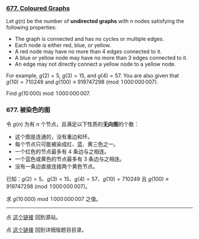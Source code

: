 ### [677. Coloured Graphs](https://projecteuler.net/problem=677)

Let $g(n)$ be the number of **undirected graphs** with $n$ nodes satisfying the following properties:

- The graph is connected and has no cycles or multiple edges.
- Each node is either red, blue, or yellow.
- A red node may have no more than 4 edges connected to it.
- A blue or yellow node may have no more than 3 edges connected to it.
- An edge may not directly connect a yellow node to a yellow node.

For example, $g(2)=5$, $g(3)=15$, and $g(4) = 57$.
You are also given that $g(10) = 710249$ and $g(100) \equiv 919747298 \pmod{1\,000\,000\,007}$.

Find $g(10\,000) \bmod 1\,000\,000\,007$.


### 677. 被染色的图

令 $g(n)$ 为有 $n$ 个节点，且满足以下性质的**无向图**的个数：

- 这个图是连通的，没有重边和环。
- 每个节点只可能被染成红、蓝、黄三色之一。
- 一个红色的节点最多有 4 条边与之相连。
- 一个蓝色或黄色的节点最多有 3 条边与之相连。
- 没有一条边直接连接两个黄色节点。

已知：$g(2)=5$、$g(3)=15$、$g(4) = 57$、$g(10) = 710249$ 且 $g(100) \equiv 919747298 \pmod{1\,000\,000\,007}$。

求 $g(10\,000) \bmod 1\,000\,000\,007$ 之值。

---

点 [这个链接](https://fsy-juruo.github.io/pe-chinese-translation/) 回到源站。

点 [这个链接](https://fsy-juruo.github.io/pe-chinese-translation/detailed_content_archives.html) 回到详细版题目目录。